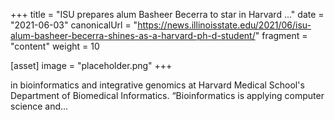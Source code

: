 +++
title = "ISU prepares alum Basheer Becerra to star in Harvard ..."
date = "2021-06-03"
canonicalUrl = "https://news.illinoisstate.edu/2021/06/isu-alum-basheer-becerra-shines-as-a-harvard-ph-d-student/"
fragment = "content"
weight = 10

[asset]
    image = "placeholder.png"
+++

in bioinformatics and integrative genomics at Harvard Medical School's 
Department of Biomedical Informatics. “Bioinformatics is applying computer 
science and...
